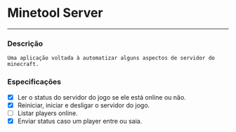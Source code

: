 # Minetool Server
---

### Descrição
    
    Uma aplicação voltada à automatizar alguns aspectos de servidor do minecraft.
    
### Especificações

- [X] Ler o status do servidor do jogo se ele está online ou não.
- [X] Reiniciar, iniciar e desligar o servidor do jogo.
- [ ] Listar players online.
- [X] Enviar status caso um player entre ou saia.